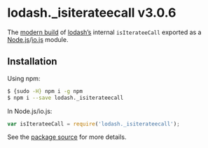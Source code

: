 # lodash._isiterateecall v3.0.6

The [modern build](https://github.com/lodash/lodash/wiki/Build-Differences) of [lodash’s](https://lodash.com/) internal `isIterateeCall` exported as a [Node.js](http://nodejs.org/)/[io.js](https://iojs.org/) module.

## Installation

Using npm:

```bash
$ {sudo -H} npm i -g npm
$ npm i --save lodash._isiterateecall
```

In Node.js/io.js:

```js
var isIterateeCall = require('lodash._isiterateecall');
```

See the [package source](https://github.com/lodash/lodash/blob/3.0.6-npm-packages/lodash._isiterateecall) for more details.
